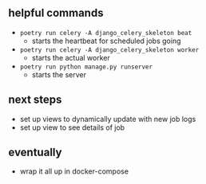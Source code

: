 ## helpful commands
 - `poetry run celery -A django_celery_skeleton beat`
    - starts the heartbeat for scheduled jobs going
 - `poetry run celery -A django_celery_skeleton worker`
    - starts the actual worker
 - `poetry run python manage.py runserver`
    - starts the server

## next steps
 - set up views to dynamically update with new job logs
 - set up view to see details of job

## eventually
 - wrap it all up in docker-compose
